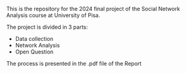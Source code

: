 This is the repository for the 2024 final project of the Social Network Analysis course at University of Pisa. 

The project is divided in 3 parts: 
- Data collection
- Network Analysis
- Open Question

The process is presented in the .pdf file of the Report
